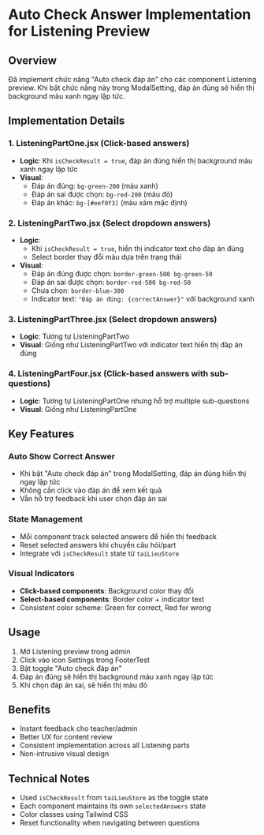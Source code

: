 # Auto Check Answer Implementation for Listening Preview

## Overview

Đã implement chức năng "Auto check đáp án" cho các component Listening preview. Khi bật chức năng này trong ModalSetting, đáp án đúng sẽ hiển thị background màu xanh ngay lập tức.

## Implementation Details

### 1. ListeningPartOne.jsx (Click-based answers)

- **Logic**: Khi `isCheckResult = true`, đáp án đúng hiển thị background màu xanh ngay lập tức
- **Visual**:
  - Đáp án đúng: `bg-green-200` (màu xanh)
  - Đáp án sai được chọn: `bg-red-200` (màu đỏ)
  - Đáp án khác: `bg-[#eef0f3]` (màu xám mặc định)

### 2. ListeningPartTwo.jsx (Select dropdown answers)

- **Logic**:
  - Khi `isCheckResult = true`, hiển thị indicator text cho đáp án đúng
  - Select border thay đổi màu dựa trên trạng thái
- **Visual**:
  - Đáp án đúng được chọn: `border-green-500 bg-green-50`
  - Đáp án sai được chọn: `border-red-500 bg-red-50`
  - Chưa chọn: `border-blue-300`
  - Indicator text: `"Đáp án đúng: {correctAnswer}"` với background xanh

### 3. ListeningPartThree.jsx (Select dropdown answers)

- **Logic**: Tương tự ListeningPartTwo
- **Visual**: Giống như ListeningPartTwo với indicator text hiển thị đáp án đúng

### 4. ListeningPartFour.jsx (Click-based answers with sub-questions)

- **Logic**: Tương tự ListeningPartOne nhưng hỗ trợ multiple sub-questions
- **Visual**: Giống như ListeningPartOne

## Key Features

### Auto Show Correct Answer

- Khi bật "Auto check đáp án" trong ModalSetting, đáp án đúng hiển thị ngay lập tức
- Không cần click vào đáp án để xem kết quả
- Vẫn hỗ trợ feedback khi user chọn đáp án sai

### State Management

- Mỗi component track selected answers để hiển thị feedback
- Reset selected answers khi chuyển câu hỏi/part
- Integrate với `isCheckResult` state từ `taiLieuStore`

### Visual Indicators

- **Click-based components**: Background color thay đổi
- **Select-based components**: Border color + indicator text
- Consistent color scheme: Green for correct, Red for wrong

## Usage

1. Mở Listening preview trong admin
2. Click vào icon Settings trong FooterTest
3. Bật toggle "Auto check đáp án"
4. Đáp án đúng sẽ hiển thị background màu xanh ngay lập tức
5. Khi chọn đáp án sai, sẽ hiển thị màu đỏ

## Benefits

- Instant feedback cho teacher/admin
- Better UX for content review
- Consistent implementation across all Listening parts
- Non-intrusive visual design

## Technical Notes

- Used `isCheckResult` from `taiLieuStore` as the toggle state
- Each component maintains its own `selectedAnswers` state
- Color classes using Tailwind CSS
- Reset functionality when navigating between questions

